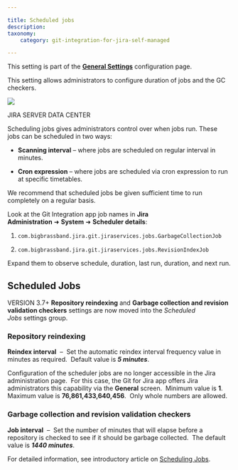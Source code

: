 ```yaml
---

title: Scheduled jobs
description:
taxonomy:
    category: git-integration-for-jira-self-managed

---
```

This setting is part of the [**General Settings**](/git-integration-for-jira-self-managed/general-settings-gij-self-managed) configuration page.


This setting allows administrators to configure duration of jobs and the GC checkers.

![](https://bigbrassband.atlassian.net/wiki/download/thumbnails/1207795958/gitserver-gencfg-scheduler-jobs.png?version=2&modificationDate=1647774645146&cacheVersion=1&api=v2&width=680&height=317)

JIRA SERVER DATA CENTER

Scheduling jobs gives administrators control over when jobs run. These jobs can be scheduled in two ways:

*   **Scanning interval** – where jobs are scheduled on regular interval in minutes.

*   **Cron expression** – where jobs are scheduled via cron expression to run at specific timetables.


We recommend that scheduled jobs be given sufficient time to run completely on a regular basis.

Look at the Git Integration app job names in **Jira Administration** ➜ **System** ➜ **Scheduler details**:

1.  `com.bigbrassband.jira.git.jiraservices.jobs.GarbageCollectionJob`

2.  `com.bigbrassband.jira.git.jiraservices.jobs.RevisionIndexJob`


Expand them to observe schedule, duration, last run, duration, and next run.

## Scheduled Jobs

VERSION 3.7+ **Repository reindexing** and **Garbage collection and revision validation checkers** settings are now moved into the _Scheduled Jobs_ settings group.

### Repository reindexing

**Reindex interval**  –  Set the automatic reindex interval frequency value in minutes as required.  Default value is _**5 minutes**_.

Configuration of the scheduler jobs are no longer accessible in the Jira administration page.  For this case, the Git for Jira app offers Jira administrators this capability via the **General** screen.  Minimum value is **1**.  Maximum value is **76,861,433,640,456**.  Only whole numbers are allowed.

### Garbage collection and revision validation checkers

**Job interval**  –  Set the number of minutes that will elapse before a repository is checked to see if it should be garbage collected.  The default value is _**1440 minutes**_.

For detailed information, see introductory article on [Scheduling Jobs](/git-integration-for-jira-self-managed/scheduling-jobs-gij-self-managed).

